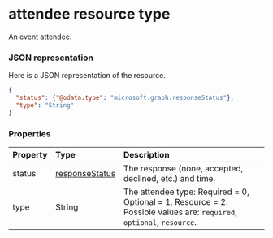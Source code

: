 # attendee resource type

An event attendee.

### JSON representation

Here is a JSON representation of the resource.

<!-- {
  "blockType": "resource",
  "optionalProperties": [

  ],
  "@odata.type": "microsoft.graph.attendee"
}-->

```json
{
  "status": {"@odata.type": "microsoft.graph.responseStatus"},
  "type": "String"
}

```
### Properties
| Property	   | Type	|Description|
|:---------------|:--------|:----------|
|status|[responseStatus](responsestatus.md)|The response (none, accepted, declined, etc.) and time.|
|type|String|The attendee type: Required = 0, Optional = 1, Resource = 2. Possible values are: `required`, `optional`, `resource`.|

<!-- uuid: 8fcb5dbc-d5aa-4681-8e31-b001d5168d79
2015-10-25 14:57:30 UTC -->
<!-- {
  "type": "#page.annotation",
  "description": "attendee resource",
  "keywords": "",
  "section": "documentation",
  "tocPath": ""
}-->